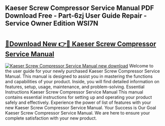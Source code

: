 ## Kaeser Screw Compressor Service Manual PDF Download Free - Part-6zj User Guide Repair - Service Owner Edition WSI7N

# <h2><a href="http://bc70435.oget.top/?id=Kaeser+Screw+Compressor+Service+Manual">🔗Download New 👉🔴 Kaeser Screw Compressor Service Manual</a></h2>

[![Kaeser Screw Compressor Service Manual new download](https://i.imgur.com/5g1atiW.png)](http://bc70435.oget.top/?id=Kaeser+Screw+Compressor+Service+Manual)
Welcome to the user guide for your newly purchased Kaeser Screw Compressor Service Manual. This manual is designed to assist you in mastering the functions and capabilities of your product. Inside, you will find detailed information on features, setup, usage, maintenance, and problem-solving. Essential Instructions Kaeser Screw Compressor Service Manual This manual contains essential instructions for setting up and operating your product safely and effectively. Experience the power of list of features with your new Kaeser Screw Compressor Service Manual. Your Success is Our Goal Kaeser Screw Compressor Service Manual. We are here to ensure your complete satisfaction with your new product.
